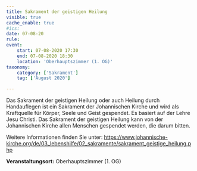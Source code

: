 ```yaml
---
title: Sakrament der geistigen Heilung
visible: true
cache_enable: true
#ics: 
date: 07-08-20
rule: 
event:
	start: 07-08-2020 17:30
	end: 07-08-2020 18:30
	location: 'Oberhauptszimmer (1. OG)'
taxonomy:
	category: ['Sakrament']
	tag: ['August 2020']

---
```

Das Sakrament der geistigen Heilung oder auch Heilung durch Handauflegen ist ein Sakrament der Johannischen Kirche und wird als Kraftquelle für Körper, Seele und Geist gespendet. Es basiert auf der Lehre Jesu Christi. Das Sakrament der geistigen Heilung kann von der Johannischen Kirche allen Menschen gespendet werden, die darum bitten.

Weitere Informationen finden Sie unter:
https://www.johannische-kirche.org/de/03_lebenshilfe/02_sakramente/sakrament_geistige_heilung.php



**Veranstaltungsort:** Oberhauptszimmer (1. OG)

